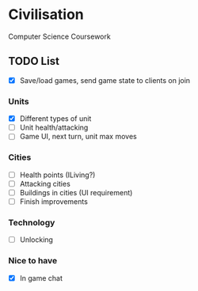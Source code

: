 # Civilisation

Computer Science Coursework

## TODO List
- [x] Save/load games, send game state to clients on join

### Units
- [x] Different types of unit
- [ ] Unit health/attacking
- [ ] Game UI, next turn, unit max moves

### Cities
- [ ] Health points (ILiving?)
- [ ] Attacking cities
- [ ] Buildings in cities (UI requirement)
- [ ] Finish improvements

### Technology
- [ ] Unlocking

### Nice to have
- [x] In game chat
